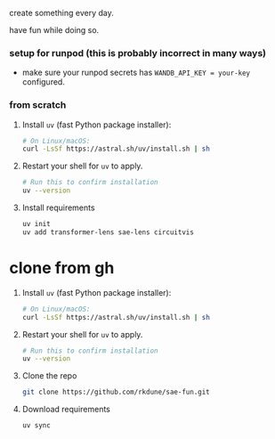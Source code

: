 create something every day.

have fun while doing so.

### setup for runpod (this is probably incorrect in many ways)

* make sure your runpod secrets has `WANDB_API_KEY = your-key` configured.

### from scratch

1. Install `uv` (fast Python package installer):
   ```bash
   # On Linux/macOS:
   curl -LsSf https://astral.sh/uv/install.sh | sh
   ```

2. Restart your shell for `uv` to apply.
   ```bash
   # Run this to confirm installation
   uv --version
   ```

3. Install requirements
    ```bash
    uv init
    uv add transformer-lens sae-lens circuitvis
    ```


# clone from gh
1. Install `uv` (fast Python package installer):
   ```bash
   # On Linux/macOS:
   curl -LsSf https://astral.sh/uv/install.sh | sh
   ```

2. Restart your shell for `uv` to apply.
   ```bash
   # Run this to confirm installation
   uv --version
   ```

3. Clone the repo
   ```bash
   git clone https://github.com/rkdune/sae-fun.git
   ```

3. Download requirements
   ```bash
   uv sync
   ```